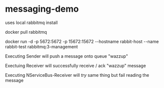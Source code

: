 # messaging-demo

uses local rabbitmq install

docker pull rabbitmq

docker run -d -p 5672:5672 -p 15672:15672 --hostname rabbit-host --name rabbit-test rabbitmq:3-management

Executing Sender will push a message onto queue "wazzup"

Exectuing Receiver will successfully receive / ack "wazzup" message

Executing NServiceBus-Receiver will *try* same thing but fail reading the message

